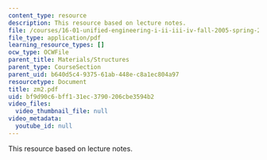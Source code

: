 ```yaml
---
content_type: resource
description: This resource based on lecture notes.
file: /courses/16-01-unified-engineering-i-ii-iii-iv-fall-2005-spring-2006/bf9d90c6bff131ec3790206cbe3594b2_zm2.pdf
file_type: application/pdf
learning_resource_types: []
ocw_type: OCWFile
parent_title: Materials/Structures
parent_type: CourseSection
parent_uid: b640d5c4-9375-61ab-448e-c8a1ec804a97
resourcetype: Document
title: zm2.pdf
uid: bf9d90c6-bff1-31ec-3790-206cbe3594b2
video_files:
  video_thumbnail_file: null
video_metadata:
  youtube_id: null
---
```

This resource based on lecture notes.